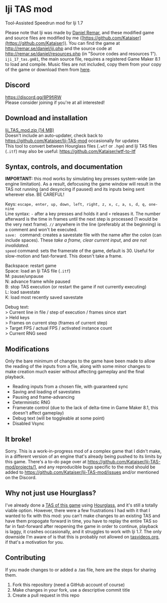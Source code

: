 # Iji TAS mod
Tool-Assisted Speedrun mod for Iji 1.7

Please note that Iji was made by [Daniel Remar](https://twitter.com/reallyremar), and these modified game and source files are modified by me ([https://github.com/Kataiser](https://github.com/Kataiser)). You can find the game at http://remar.se/daniel/iji.php and the source code at http://remar.se/daniel/resources.php (in "Source codes and resources 1"). `iji_17_tas.gm81`, the main source file, requires a registered Game Maker 8.1 to load and compile. Music files are not included, copy them from your copy of the game or download them from [here](http://remar.se/daniel/games/ijimusic2.zip).

## Discord
https://discord.gg/8P9fjRW  
Please consider joining if you're at all interested!

## Download and installation
[Iji_TAS_mod.zip (14 MB)](https://github.com/Kataiser/Iji-TAS-mod/releases/latest/download/Iji-TAS-mod.zip)  
Doesn't include an auto-updater, check back to https://github.com/Kataiser/Iji-TAS-mod occasionally for updates  
This tool to convert between Hourglass files (`.wtf` or `.hgm`) and Iji TAS files (`.itf`) may also be useful: https://github.com/Kataiser/wtf-to-itf

## Syntax, controls, and documentation

**IMPORTANT:** this mod works by simulating key presses system-wide (an engine limitation). As a result, defocusing the game window will result in the TAS not running (and desyncing if paused) and its inputs being sent wherever else. BE CAREFUL!

Keys: `escape, enter, up, down, left, right, z, x, c, a, s, d, q, one-nine`  
Line syntax: `-` after a key presses and holds it and `+` releases it. The number afterward is the time in frames until the next step is processed (1 would be the very next frame).
`//` anywhere in the line (preferably at the beginning) is a comment and won't be executed.  
`save: ` command: creates a savestate file with the name after the colon (can include spaces). These *take a frame, clear current input*, and *are not invalidated.*  
`speed` command: sets the framerate of the game, default is 30. Useful for slow-motion and fast-forward. This doesn't take a frame.

Backspace: restart game  
Space: load an Iji TAS file (`.itf`)  
M: pause/unpause  
N: advance frame while paused  
B: stop TAS execution (or restart the game if not currently executing)  
L: load savestate  
K: load most recently saved savestate

Debug text:  
\> Current line in file / step of execution / frames since start  
\> Held keys  
\> Frames on current step (frames of current step)  
\> Target FPS / actual FPS / activated instance count  
\> Current RNG seed

## Modifications
Only the bare minimum of changes to the game have been made to allow the reading of the inputs from a file, along with some minor changes to make creation much easier without affecting gameplay and the final playback.

- Reading inputs from a chosen file, with guaranteed sync
- Saving and loading of savestates
- Pausing and frame-advancing
- Deterministic RNG
- Framerate control (due to the lack of delta-time in Game Maker 8.1, this doesn't affect gameplay)
- Debug text (will be toggleable at some point)
- Disabled Vsync

## It broke!
Sorry. This is a work-in-progress mod of a complex game that I didn't make, in a different version of an engine that's already being pushed to its limits by this game. There's a to-do page over at https://github.com/Kataiser/Iji-TAS-mod/projects/1, and any reproducible bugs specific to the mod should be added to https://github.com/Kataiser/Iji-TAS-mod/issues and/or mentioned on the Discord.

## Why not just use Hourglass?
I've already done a [TAS of this game](https://www.youtube.com/watch?v=eiYmJJUmzpI) using [Hourglass](https://github.com/TASVideos/hourglass-win32), and it's still a totally viable option. However, there were a few frustrations I had with it that I wanted to fix with this mod: you can't make changes to an existing TAS and have them propogate forward in time, you have to replay the entire TAS so far in fast-forward after reopening the game in order to continue, playback is laggy, it crashes occasionally, and it struggles to work with Iji 1.7. The only downside I'm aware of is that this is probably not allowed on [tasvideos.org](http://tasvideos.org), if that's a motivation for you.

## Contributing
If you made changes to or added a .tas file, here are the steps for sharing them.

1. Fork this repository (need a GitHub account of course)
2. Make changes in your fork, use a descriptive commit title
3. Create a pull request in this repo

